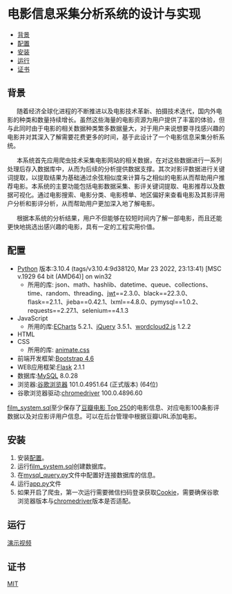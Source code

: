 # 电影信息采集分析系统的设计与实现
- [背景](#背景)
- [配置](#配置)
- [安装](#安装)
- [运行](#运行)
- [证书](#证书)

## 背景
&ensp; &ensp; 随着经济全球化进程的不断推进以及电影技术革新、拍摄技术迭代，国内外电影的种类和数量持续增长。虽然这些海量的电影资源为用户提供了丰富的体验，但与此同时由于电影的相关数据种类繁多数据量大，对于用户来说想要寻找感兴趣的电影并对其深入了解需要花费更多的时间，基于此设计了一个电影信息采集分析系统。

&ensp; &ensp; 本系统首先应用爬虫技术采集电影网站的相关数据，在对这些数据进行一系列处理后存入数据库中，从而为后续的分析提供数据支撑。其次对影评数据进行关键词提取，以提取结果为基础通过余弦相似度来计算与之相似的电影从而帮助用户推荐电影。本系统的主要功能包括电影数据采集、影评关键词提取、电影推荐以及数据可视化。通过电影搜索、电影分类、电影榜单、地区偏好来查看电影及其影评用户分析和影评分析，从而帮助用户更加深入地了解电影。

&ensp; &ensp; 根据本系统的分析结果，用户不但能够在较短时间内了解一部电影，而且还能更快地挑选出感兴趣的电影，具有一定的工程实用价值。
## 配置
- [Python](https://www.python.org/) 版本:3.10.4 (tags/v3.10.4:9d38120, Mar 23 2022, 23:13:41) [MSC v.1929 64 bit (AMD64)] on win32
    - 所用的库: json、math、hashlib、datetime、queue、collections、time、random、threading、[jwt](https://jwt.io/)==2.3.0、black==22.3.0、flask==2.1.1、jieba==0.42.1、lxml==4.8.0、pymysql==1.0.2、requests==2.27.1、selenium==4.1.3
- JavaScript
    - 所用的库:[ECharts](https://echarts.apache.org/zh/index.html) 5.2.1、[jQuery](https://jquery.com/) 3.5.1、[wordcloud2.js](https://github.com/timdream/wordcloud2.js) 1.2.2
- HTML
- CSS
    - 所用的库: [animate.css](https://animate.style/)
- 前端开发框架:[Bootstrap 4.6](https://v4.bootcss.com/)
- WEB应用框架:[Flask](https://flask.net.cn/) 2.1.1
- 数据库:[MySQL](https://www.mysql.com/) 8.0.28
- 浏览器:[谷歌浏览器](https://www.google.cn/intl/zh-CN/chrome/) 101.0.4951.64 (正式版本) (64位)
- 谷歌浏览器驱动:[chromedriver](http://chromedriver.storage.googleapis.com/index.html) 100.0.4896.60

[film_system.sql](https://github.com/Eterniter/film_system-me/blob/main/film_system.sql)至少保存了[豆瓣电影 Top 250](https://movie.douban.com/top250)的电影信息、对应电影100条影评数据以及对应影评用户信息。可以在后台管理中根据豆瓣URL添加电影。

## 安装

1. 安装[配置](#配置)。
2. 运行[film_system.sql](https://github.com/Eterniter/film_system-me/blob/main/film_system.sql)创建数据库。
3. 在[mysql_query.py](https://github.com/Eterniter/film_system-me/blob/main/mysql_query.py)文件中配置好连接数据库的信息。
4. 运行[app.py](https://github.com/Eterniter/film_system-me/blob/main/app.py)文件
5. 如果开启了爬虫，第一次运行需要微信扫码登录获取[Cookie](https://developer.mozilla.org/zh-CN/docs/Web/HTTP/Cookies)，需要确保谷歌浏览器版本与[chromedriver](http://chromedriver.storage.googleapis.com/index.html)版本是否适配。
## 运行
[演示视频](https://www.bilibili.com/video/BV1Hg411R76w?spm_id_from=333.999.0.0)
## 证书
[MIT](LICENSE)
